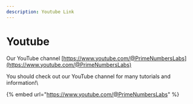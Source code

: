 ```yaml
---
description: Youtube Link
---
```


# Youtube

Our YouTube channel [https://www.youtube.com/@PrimeNumbersLabs](https://www.youtube.com/@PrimeNumbersLabs)

You should check out our YouTube channel for many tutorials and information!\


{% embed url="https://www.youtube.com/@PrimeNumbersLabs" %}
